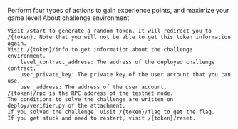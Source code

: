 Perform four types of actions to gain experience points, and maximize your game level!
About challenge environment

    Visit /start to generate a random token. It will redirect you to /{token}. Note that you will not be able to get this token information again.
    Visit /{token}/info to get information about the challenge environment.
        level_contract_address: The address of the deployed challenge contract.
        user_private_key: The private key of the user account that you can use.
        user_address: The address of the user account.
    /{token}/rpc is the RPC address of the testnet node.
    The conditions to solve the challenge are written on deploy/verifier.py of the attachment.
    If you solved the challenge, visit /{token}/flag to get the flag.
    If you get stuck and need to restart, visit /{token}/reset.
